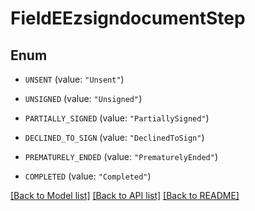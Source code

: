 # FieldEEzsigndocumentStep

## Enum


* `UNSENT` (value: `"Unsent"`)

* `UNSIGNED` (value: `"Unsigned"`)

* `PARTIALLY_SIGNED` (value: `"PartiallySigned"`)

* `DECLINED_TO_SIGN` (value: `"DeclinedToSign"`)

* `PREMATURELY_ENDED` (value: `"PrematurelyEnded"`)

* `COMPLETED` (value: `"Completed"`)


[[Back to Model list]](../README.md#documentation-for-models) [[Back to API list]](../README.md#documentation-for-api-endpoints) [[Back to README]](../README.md)


